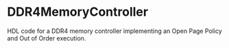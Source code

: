 # DDR4MemoryController
HDL code for a DDR4 memory controller implementing an Open Page Policy and Out of Order execution.
